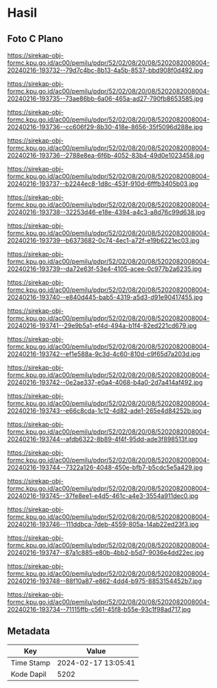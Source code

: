 # Hasil

## Foto C Plano

https://sirekap-obj-formc.kpu.go.id/ac00/pemilu/pdpr/52/02/08/20/08/5202082008004-20240216-193732--79d7c4bc-8b13-4a5b-8537-bbd908f0d492.jpg

https://sirekap-obj-formc.kpu.go.id/ac00/pemilu/pdpr/52/02/08/20/08/5202082008004-20240216-193735--73ae86bb-6a06-465a-ad27-790fb8653585.jpg

https://sirekap-obj-formc.kpu.go.id/ac00/pemilu/pdpr/52/02/08/20/08/5202082008004-20240216-193736--cc606f29-8b30-418e-8656-35f5096d288e.jpg

https://sirekap-obj-formc.kpu.go.id/ac00/pemilu/pdpr/52/02/08/20/08/5202082008004-20240216-193736--2788e8ea-6f6b-4052-83b4-49d0e1023458.jpg

https://sirekap-obj-formc.kpu.go.id/ac00/pemilu/pdpr/52/02/08/20/08/5202082008004-20240216-193737--b2244ec8-1d8c-453f-910d-6fffb3405b03.jpg

https://sirekap-obj-formc.kpu.go.id/ac00/pemilu/pdpr/52/02/08/20/08/5202082008004-20240216-193738--32253d46-e18e-4394-a4c3-a8d76c99d638.jpg

https://sirekap-obj-formc.kpu.go.id/ac00/pemilu/pdpr/52/02/08/20/08/5202082008004-20240216-193739--b6373682-0c74-4ec1-a72f-e19b6221ec03.jpg

https://sirekap-obj-formc.kpu.go.id/ac00/pemilu/pdpr/52/02/08/20/08/5202082008004-20240216-193739--da72e63f-53e4-4105-acee-0c977b2a6235.jpg

https://sirekap-obj-formc.kpu.go.id/ac00/pemilu/pdpr/52/02/08/20/08/5202082008004-20240216-193740--e840d445-bab5-4319-a5d3-d91e90417455.jpg

https://sirekap-obj-formc.kpu.go.id/ac00/pemilu/pdpr/52/02/08/20/08/5202082008004-20240216-193741--29e9b5a1-ef4d-494a-b1f4-82ed221cd679.jpg

https://sirekap-obj-formc.kpu.go.id/ac00/pemilu/pdpr/52/02/08/20/08/5202082008004-20240216-193742--ef1e588a-9c3d-4c60-810d-c9f65d7a203d.jpg

https://sirekap-obj-formc.kpu.go.id/ac00/pemilu/pdpr/52/02/08/20/08/5202082008004-20240216-193742--0e2ae337-e0a4-4068-b4a0-2d7a414af492.jpg

https://sirekap-obj-formc.kpu.go.id/ac00/pemilu/pdpr/52/02/08/20/08/5202082008004-20240216-193743--e66c8cda-1c12-4d82-ade1-265e4d84252b.jpg

https://sirekap-obj-formc.kpu.go.id/ac00/pemilu/pdpr/52/02/08/20/08/5202082008004-20240216-193744--afdb6322-8b89-4f4f-95dd-ade3f898513f.jpg

https://sirekap-obj-formc.kpu.go.id/ac00/pemilu/pdpr/52/02/08/20/08/5202082008004-20240216-193744--7322a126-4048-450e-bfb7-b5cdc5e5a429.jpg

https://sirekap-obj-formc.kpu.go.id/ac00/pemilu/pdpr/52/02/08/20/08/5202082008004-20240216-193745--37fe8ee1-e4d5-461c-a4e3-3554a911dec0.jpg

https://sirekap-obj-formc.kpu.go.id/ac00/pemilu/pdpr/52/02/08/20/08/5202082008004-20240216-193746--111ddbca-7deb-4559-805a-14ab22ed23f3.jpg

https://sirekap-obj-formc.kpu.go.id/ac00/pemilu/pdpr/52/02/08/20/08/5202082008004-20240216-193747--87a1c885-e80b-4bb2-b5d7-9036e4dd22ec.jpg

https://sirekap-obj-formc.kpu.go.id/ac00/pemilu/pdpr/52/02/08/20/08/5202082008004-20240216-193748--88f10a87-e862-4dd4-b975-8853154452b7.jpg

https://sirekap-obj-formc.kpu.go.id/ac00/pemilu/pdpr/52/02/08/20/08/5202082008004-20240216-193734--71115ffb-c561-45f8-b55e-93c1f98ad717.jpg


## Metadata

| Key        | Value               |
| ---------- | ------------------- |
| Time Stamp | 2024-02-17 13:05:41 |
| Kode Dapil | 5202                |



